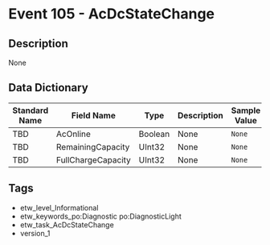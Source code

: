 # Event 105 - AcDcStateChange

## Description
None

## Data Dictionary
|Standard Name|Field Name|Type|Description|Sample Value|
|---|---|---|---|---|
|TBD|AcOnline|Boolean|None|`None`|
|TBD|RemainingCapacity|UInt32|None|`None`|
|TBD|FullChargeCapacity|UInt32|None|`None`|

## Tags
* etw_level_Informational
* etw_keywords_po:Diagnostic po:DiagnosticLight
* etw_task_AcDcStateChange
* version_1
